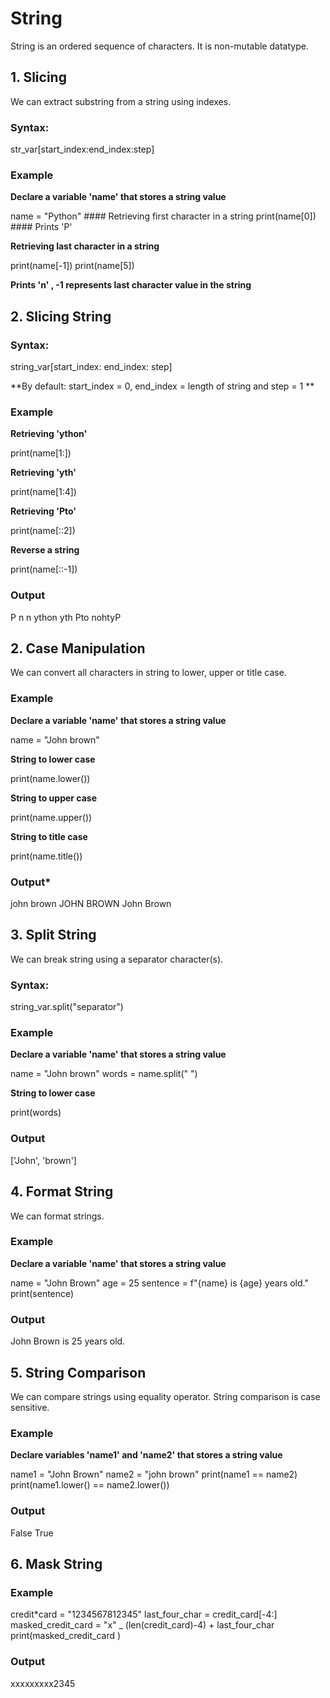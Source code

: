 # String
String is an ordered sequence of characters. It is non-mutable datatype.


## 1. Slicing

We can extract substring from a string using indexes.
### Syntax:
str_var[start_index:end_index:step]

### Example

**Declare a variable 'name' that stores a string value**

name = "Python" #### Retrieving first character in a string
print(name[0]) #### Prints 'P'

**Retrieving last character in a string**

print(name[-1])
print(name[5])

**Prints 'n' , -1 represents last character value in the string**

## 2. Slicing String

### Syntax:
 string_var[start_index: end_index: step]

**By default: start_index = 0, end_index = length of string and step = 1 **

### Example
**Retrieving 'ython'**

print(name[1:])

**Retrieving 'yth'**

print(name[1:4])

**Retrieving 'Pto'**

print(name[::2])

**Reverse a string**

print(name[::-1])

### Output
P
n
n
ython
yth
Pto
nohtyP

## 2. Case Manipulation

We can convert all characters in string to lower, upper or title case.

### Example

**Declare a variable 'name' that stores a string value**

name = "John brown"

**String to lower case**

print(name.lower())

**String to upper case**

print(name.upper())

**String to title case**

print(name.title())

### Output*
john brown
JOHN BROWN
John Brown

## 3. Split String

We can break string using a separator character(s).
### Syntax:
string_var.split("separator")
### Example

**Declare a variable 'name' that stores a string value**

name = "John brown"
words = name.split(" ")

**String to lower case**

print(words)

### Output
['John', 'brown']

## 4. Format String

We can format strings.

### Example

**Declare a variable 'name' that stores a string value**

name = "John Brown"
age = 25
sentence = f"{name} is {age} years old."
print(sentence)

### Output
John Brown is 25 years old.

## 5. String Comparison

We can compare strings using equality operator. String comparison is case sensitive.

### Example

**Declare variables 'name1' and 'name2' that stores a string value**

name1 = "John Brown"
name2 = "john brown"
print(name1 == name2)
print(name1.lower() == name2.lower())

### Output
False
True

## 6. Mask String

### Example

credit\*card = "1234567812345"
last_four_char = credit_card[-4:]
masked_credit_card = "x" \_ (len(credit_card)-4) + last_four_char
print(masked_credit_card )

### Output
xxxxxxxxx2345
